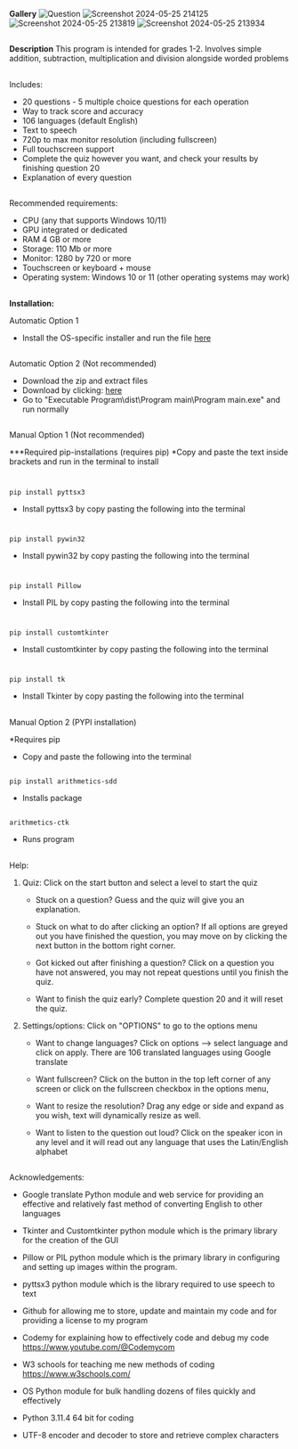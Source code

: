 **Gallery**
![Question](https://github.com/Shayem1/Understanding-Arithmetics-Interactive-Experience/assets/139934537/1128d169-403e-4bcf-943f-c676c15bb0d9)
![Screenshot 2024-05-25 214125](https://github.com/Shayem1/Understanding-Arithmetics-Interactive-Experience/assets/139934537/b140ca8c-931c-45db-96ba-755a909b95be)
![Screenshot 2024-05-25 213819](https://github.com/Shayem1/Understanding-Arithmetics-Interactive-Experience/assets/139934537/a44f7a08-85ca-4957-a5da-e0fae98a217a)
![Screenshot 2024-05-25 213934](https://github.com/Shayem1/Understanding-Arithmetics-Interactive-Experience/assets/139934537/4d42a5a0-9591-4501-bb95-640cf2593758)
##
**Description**
This program is intended for grades 1-2. Involves simple addition, subtraction, 
multiplication and division alongside worded problems
##
Includes:
  - 20 questions - 5 multiple choice questions for each operation
  - Way to track score and accuracy 
  - 106 languages (default English)
  - Text to speech
  - 720p to max monitor resolution (including fullscreen)
  - Full touchscreen support
  - Complete the quiz however you want, and check your results by finishing question 20
  - Explanation of every question
##
Recommended requirements:
  - CPU (any that supports Windows 10/11)
  - GPU integrated or dedicated
  - RAM 4 GB or more
  - Storage: 110 Mb or more
  - Monitor: 1280 by 720 or more
  - Touchscreen or keyboard + mouse
  - Operating system: Windows 10 or 11 (other operating systems may work)
##
**Installation:** 

Automatic Option 1
- Install the OS-specific installer and run the file [here](https://github.com/Shayem1/Understanding-Arithmetics-Interactive-Experience/releases/tag/1.02)

##

Automatic Option 2 (Not recommended)
- Download the zip and extract files
- Download by clicking: [here](https://github.com/Shayem1/Understanding-Arithmetics-Interactive-Experience/releases/download/untagged-485cf5b7ab9f6b633618/Executable.Program.zip)
- Go to "Executable Program\dist\Program main\Program main.exe" and run normally



##

Manual Option 1 (Not recommended)

***Required pip-installations (requires pip) 
*Copy and paste the text inside brackets and run in the terminal to install
#
    pip install pyttsx3
- Install pyttsx3 by copy pasting the following into the terminal
#
    pip install pywin32
- Install pywin32 by copy pasting the following into the terminal
#
    pip install Pillow
- Install PIL by copy pasting the following into the terminal
#
    pip install customtkinter
- Install customtkinter by copy pasting the following into the terminal
#
    pip install tk
- Install Tkinter by copy pasting the following into the terminal
##



Manual Option 2 (PYPI installation)

*Requires pip
- Copy and paste the following into the terminal
##
    pip install arithmetics-sdd
- Installs package
##
    arithmetics-ctk
- Runs program
##


Help:
1. Quiz:
     Click on the start button and select a level to start the quiz
   
     - Stuck on a question?
       Guess and the quiz will give you an explanation.
       
     - Stuck on what to do after clicking an option?
       If all options are greyed out you have finished the question, you
       may move on by clicking the next button in the bottom right corner.
       
     - Got kicked out after finishing a question?
       Click on a question you have not answered, you may not repeat questions
       until you finish the quiz.
       
     - Want to finish the quiz early?
       Complete question 20 and it will reset the quiz.

3. Settings/options:
     Click on "OPTIONS" to go to the options menu
   
     - Want to change languages?
       Click on options --> select language and click on apply.
       There are 106 translated languages using Google translate

     - Want fullscreen?
       Click on the button in the top left corner of any screen
       or click on the fullscreen checkbox in the options menu,

     - Want to resize the resolution?
       Drag any edge or side and expand as you wish, text will dynamically
       resize as well.

     - Want to listen to the question out loud?
       Click on the speaker icon in any level and it will read out
       any language that uses the Latin/English alphabet

##
Acknowledgements:
- Google translate Python module and web service for providing
  an effective and relatively fast method of converting English
  to other languages

- Tkinter and Customtkinter python module which is the primary
  library for the creation of the GUI

- Pillow or PIL python module which is the primary library in
  configuring and setting up images within the program.

- pyttsx3 python module which is the library required to use
  speech to text

- Github for allowing me to store, update and maintain my code
  and for providing a license to my program

- Codemy for explaining how to effectively code and debug my code
  https://www.youtube.com/@Codemycom

- W3 schools for teaching me new methods of coding 
  https://www.w3schools.com/

- OS Python module for bulk handling dozens of files quickly and
  effectively

- Python 3.11.4 64 bit for coding

- UTF-8 encoder and decoder to store and retrieve complex characters
